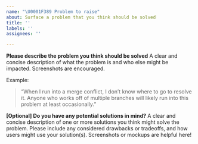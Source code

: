 ```yaml
---
name: "\U0001F389 Problem to raise"
about: Surface a problem that you think should be solved
title: ''
labels: ''
assignees: ''

---
```


**Please describe the problem you think should be solved**
A clear and concise description of what the problem is and who else might be impacted. Screenshots are encouraged.

Example:

> “When I run into a merge conflict, I don’t know where to go to resolve it. Anyone who works off of multiple branches will likely run into this problem at least occasionally.”

**[Optional] Do you have any potential solutions in mind?**
A clear and concise description of one or more solutions you think might solve the problem. Please include any considered drawbacks or tradeoffs, and how users might use your solution(s). Screenshots or mockups are helpful here!
